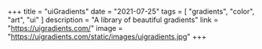 +++
title = "uiGradients"
date = "2021-07-25"
tags = [
    "gradients",
    "color",
    "art",
    "ui"
]
description = "A library of beautiful gradients"
link = "https://uigradients.com/"
image = "https://uigradients.com/static/images/uigradients.jpg"
+++
